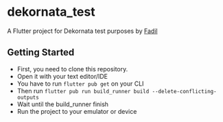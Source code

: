 # dekornata_test

A Flutter project for Dekornata test purposes by [Fadil](https://github.com/fadirru)

## Getting Started

- First, you need to clone this repository.
- Open it with your text editor/IDE
- You have to run `flutter pub get` on your CLI
- Then run `flutter pub run build_runner build --delete-conflicting-outputs`
- Wait until the build_runner finish
- Run the project to your emulator or device
